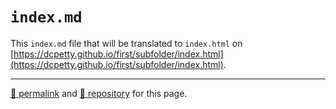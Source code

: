 # `index.md`

This `index.md` file that will be translated to `index.html` on [https://dcpetty.github.io/first/subfolder/index.html](https://dcpetty.github.io/first/subfolder/index.html).

<hr>

[&#128279; permalink](https://dcpetty.github.io/first/subfolder) and [&#128297; repository](https://github.com/dcpetty/first/tree/main/subfolder) for this page.
